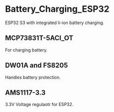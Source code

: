 # Battery_Charging_ESP32
 ESP32 S3 with integrated li-ion battery charging.
 
 ## MCP73831T-5ACI_OT
 For charging battery.
 
 ## DW01A and FS8205
 Handles battery protection.
 
 ## AMS1117-3.3
 3.3V Voltage regulaotr for ESP32.
 
 
